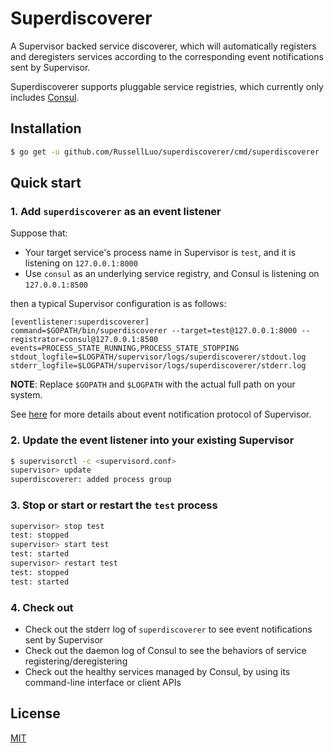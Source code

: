 # Superdiscoverer

A Supervisor backed service discoverer, which will automatically registers and deregisters services according to the corresponding event notifications sent by Supervisor.

Superdiscoverer supports pluggable service registries, which currently only includes [Consul](http://www.consul.io/).


## Installation

```bash
$ go get -u github.com/RussellLuo/superdiscoverer/cmd/superdiscoverer
```


## Quick start

### 1. Add `superdiscoverer` as an event listener

Suppose that:

- Your target service's process name in Supervisor is `test`, and it is listening on `127.0.0.1:8000`
- Use `consul` as an underlying service registry, and Consul is listening on `127.0.0.1:8500`

then a typical Supervisor configuration is as follows:

```
[eventlistener:superdiscoverer]
command=$GOPATH/bin/superdiscoverer --target=test@127.0.0.1:8000 --registrator=consul@127.0.0.1:8500
events=PROCESS_STATE_RUNNING,PROCESS_STATE_STOPPING
stdout_logfile=$LOGPATH/supervisor/logs/superdiscoverer/stdout.log
stderr_logfile=$LOGPATH/supervisor/logs/superdiscoverer/stderr.log
```

**NOTE**: Replace `$GOPATH` and `$LOGPATH` with the actual full path on your system.

See [here](http://supervisord.org/events.html) for more details about event notification protocol of Supervisor.

### 2. Update the event listener into your existing Supervisor

```bash
$ supervisorctl -c <supervisord.conf>
supervisor> update
superdiscoverer: added process group
```

### 3. Stop or start or restart the `test` process

```bash
supervisor> stop test
test: stopped
supervisor> start test
test: started
supervisor> restart test
test: stopped
test: started
```

### 4. Check out

- Check out the stderr log of `superdiscoverer` to see event notifications sent by Supervisor
- Check out the daemon log of Consul to see the behaviors of service registering/deregistering
- Check out the healthy services managed by Consul, by using its command-line interface or client APIs


## License

[MIT](http://opensource.org/licenses/MIT)
